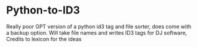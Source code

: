 # Python-to-ID3
Really poor GPT version of a python id3 tag and file sorter, does come with a backup option. Will take file names and writes ID3 tags for DJ software, 
Credits to lexicon for the ideas
